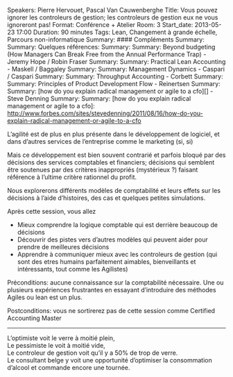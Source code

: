 Speakers: Pierre Hervouet, Pascal Van Cauwenberghe
Title: Vous pouvez ignorer les controleurs de gestion; les controleurs de gestion eux ne vous ignoreront pas!
Format: Conférence + Atelier
Room: 3
Start_date: 2013-05-23 17:00
Duration: 90 minutes
Tags: Lean, Changement à grande échelle, Parcours non-informatique
Summary: #### Compléments
Summary: 
Summary: Quelques références:
Summary: 
Summary: Beyond budgeting (How Managers Can Break Free from the Annual Performance Trap) - Jeremy Hope / Robin Fraser
Summary: 
Summary: Practical Lean Accounting - Maskell / Baggaley
Summary: 
Summary: Management Dynamics - Caspari / Caspari
Summary: 
Summary: Throughput Accounting - Corbett
Summary: 
Summary: Principles of Product Development Flow - Reinertsen
Summary: 
Summary: [how do you explain radical management or agile to a cfo][] - Steve Denning
Summary: 
Summary: [how do you explain radical management or agile to a cfo]: http://www.forbes.com/sites/stevedenning/2011/08/16/how-do-you-explain-radical-management-or-agile-to-a-cfo

L’agilité est de plus en plus présente dans le développement de logiciel, et dans d’autres services de l’entreprise comme le marketing (si, si)

Mais ce développement est bien souvent contrarié et parfois bloqué par des décisions des services comptables et financiers; décisions qui semblent être soutenues par des critères inappropriés (mystérieux ?) faisant référence à l’ultime critère rationnel du profit.

Nous explorerons différents modèles de comptabilité et leurs effets sur les décisions à l’aide d’histoires, des cas et quelques petites simulations.

Après cette session, vous allez

- Mieux comprendre la logique comptable qui est derrière beaucoup de décisions
- Découvrir des pistes vers d’autres modèles qui peuvent aider pour prendre de meilleures décisions
- Apprendre à communiquer mieux avec les controleurs de gestion (qui sont des etres humains parfaitement aimables, bienveillants et intéressants, tout comme les Agilistes)

Préconditions: aucune connaissance sur la comptabilité nécessaire. Une ou plusieurs expériences frustrantes en essayant d’introduire des méthodes Agiles ou lean est un plus.

Postconditions: vous ne sortirerez pas de cette session comme Certified Accounting Master

---

L’optimiste voit le verre à moitié plein,  
Le pessimiste le voit à moitié vide,  
Le controleur de gestion voit qu’il y a 50% de trop de verre.  
Le consultant belge y voit une opportunité d’optimiser la consommation d’alcool et commande encore une tournée.

